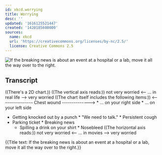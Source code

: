 ```yaml
---
id: xkcd.worrying
title: Worrying
desc: ''
updated: '1616125521447'
created: '1420185600000'
sources:
  name: xkcd
  url: 'https://creativecommons.org/licenses/by-nc/2.5/'
  license: Creative Commons 2.5
---
```

![If the breaking news is about an event at a hospital or a lab, move it all the way over to the right.](https://imgs.xkcd.com/comics/worrying.png)

## Transcript
((There's a 2D chart.))
((The vertical axis reads:))
not very worried <-- ... in real life --> very worried
((The chart itself includes the following items:))
           <---------------- Chest wound -------------->
          * ... on your right side                      * ... on your left side
 * Getting knocked out by a punch
                                           * "We need to talk."
                                                                 * Persistent cough
 * Parking ticket
                                                    * Breaking news
   * Spilling a drink on your shirt                                  * Nosebleed
((The horizontal axis reads:))
not very worried <-- ... in movies                        --> very worried

{{Title text: If the breaking news is about an event at a hospital or a lab, move it all the way over to the right.}}
